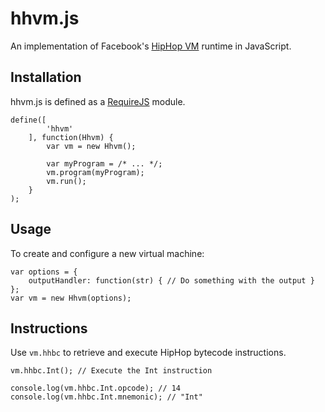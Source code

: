# hhvm.js

An implementation of Facebook's [HipHop VM](https://github.com/facebook/hiphop-php) runtime in JavaScript.


## Installation

hhvm.js is defined as a [RequireJS](http://requirejs.org) module.

    define([
            'hhvm'
        ], function(Hhvm) {
            var vm = new Hhvm();
            
            var myProgram = /* ... */;
            vm.program(myProgram);
            vm.run();
        }
    );


## Usage

To create and configure a new virtual machine:

    var options = {
        outputHandler: function(str) { // Do something with the output }
    };
    var vm = new Hhvm(options);


## Instructions

Use `vm.hhbc` to retrieve and execute HipHop bytecode instructions.

    vm.hhbc.Int(); // Execute the Int instruction
    
    console.log(vm.hhbc.Int.opcode); // 14
    console.log(vm.hhbc.Int.mnemonic); // "Int"
